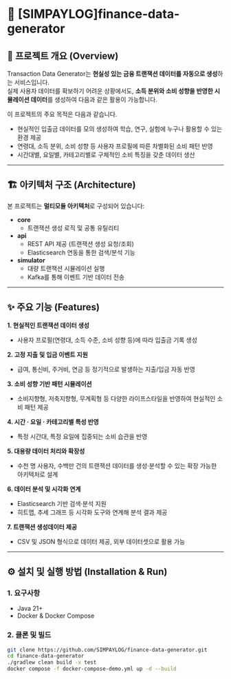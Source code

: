 # 🏦 [SIMPAYLOG]finance-data-generator

## 📌 프로젝트 개요 (Overview)
Transaction Data Generator는 **현실성 있는 금융 트랜잭션 데이터를 자동으로 생성**하는 서비스입니다.  
실제 사용자 데이터를 확보하기 어려운 상황에서도, **소득 분위와 소비 성향을 반영한 시뮬레이션 데이터**를 생성하여 다음과 같은 활용이 가능합니다.

이 프로젝트의 주요 목적은 다음과 같습니다.
- 현실적인 입출금 데이터를 모의 생성하여 학습, 연구, 실험에 누구나 활용할 수 있는 환경 제공
- 연령대, 소득 분위, 소비 성향 등 사용자 프로필에 따른 차별화된 소비 패턴 반영
- 시간대별, 요일별, 카테고리별로 구체적인 소비 특징을 갖춘 데이터 생산




---

## 🏗 아키텍처 구조 (Architecture)
본 프로젝트는 **멀티모듈 아키텍처**로 구성되어 있습니다:

- **core**  
  - 트랜잭션 생성 로직 및 공통 유틸리티
- **api**  
  - REST API 제공 (트랜잭션 생성 요청/조회)
  - Elasticsearch 연동을 통한 검색/분석 기능
- **simulator**  
  - 대량 트랜잭션 시뮬레이션 실행
  - Kafka를 통해 이벤트 기반 데이터 전송

---

## ✨ 주요 기능 (Features)
**1. 현실적인 트랜잭션 데이터 생성**
  - 사용자 프로필(연령대, 소득 수준, 소비 성향 등)에 따라 입출금 기록 생성

**2. 고정 지출 및 입금 이벤트 지원**
  - 급여, 통신비, 주거비, 연금 등 정기적으로 발생하는 지출/입금 자동 반영

**3. 소비 성향 기반 패턴 시뮬레이션**
  - 소비지향형, 저축지향형, 무계획형 등 다양한 라이프스타일을 반영하여 현실적인 소비 패턴 제공

**4. 시간 · 요일 · 카테고리별 특성 반영**
  - 특정 시간대, 특정 요일에 집중되는 소비 습관을 반영

**5. 대용량 데이터 처리와 확장성**
  - 수천 명 사용자, 수백만 건의 트랜잭션 데이터를 생성·분석할 수 있는 확장 가능한 아키텍처로 설계

**6. 데이터 분석 및 시각화 연계**
  - Elasticsearch 기반 검색·분석 지원
  - 히트맵, 추세 그래프 등 시각화 도구와 연계해 분석 결과 제공

**7. 트랜잭션 생성데이터 제공**
  - CSV 및 JSON 형식으로 데이터 제공, 외부 데이터셋으로 활용 가능

---

## ⚙️ 설치 및 실행 방법 (Installation & Run)

### 1. 요구사항
- Java 21+
- Docker & Docker Compose

### 2. 클론 및 빌드
```bash
git clone https://github.com/SIMPAYLOG/finance-data-generator.git
cd finance-data-generator
./gradlew clean build -x test
docker compose -f docker-compose-demo.yml up -d --build
